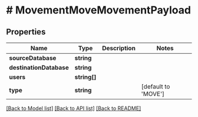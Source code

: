 # # MovementMoveMovementPayload

## Properties

Name | Type | Description | Notes
------------ | ------------- | ------------- | -------------
**sourceDatabase** | **string** |  |
**destinationDatabase** | **string** |  |
**users** | **string[]** |  |
**type** | **string** |  | [default to 'MOVE']

[[Back to Model list]](../../README.md#models) [[Back to API list]](../../README.md#endpoints) [[Back to README]](../../README.md)
